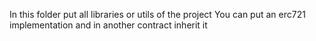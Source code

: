In this folder put all libraries or utils of the project
You can put an erc721 implementation and in another contract inherit it
